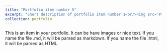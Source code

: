 ```yaml
---
title: "Portfolio item number 5"
excerpt: "Short description of portfolio item number 1<br/><img src='Project-19  summary.jpg'>"
collection: portfolio
---
```


This is an item in your portfolio. It can be have images or nice text. If you name the file .md, it will be parsed as markdown. If you name the file .html, it will be parsed as HTML.
